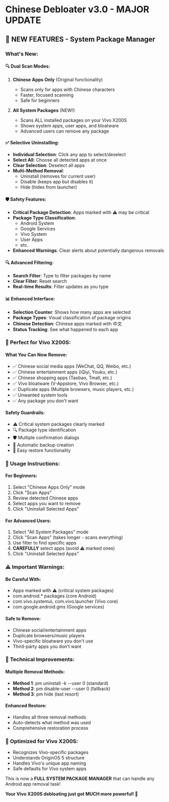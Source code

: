 ﻿# Chinese Debloater v3.0 - MAJOR UPDATE

## 🚀 NEW FEATURES - System Package Manager

### What's New:

#### 🔍 **Dual Scan Modes:**
1. **Chinese Apps Only** (Original functionality)
   - Scans only for apps with Chinese characters
   - Faster, focused scanning
   - Safe for beginners

2. **All System Packages** (NEW!)
   - Scans ALL installed packages on your Vivo X200S
   - Shows system apps, user apps, and bloatware
   - Advanced users can remove any package

#### ✅ **Selective Uninstalling:**
- **Individual Selection**: Click any app to select/deselect
- **Select All**: Choose all detected apps at once
- **Clear Selection**: Deselect all apps
- **Multi-Method Removal**: 
  - Uninstall (removes for current user)
  - Disable (keeps app but disables it)
  - Hide (hides from launcher)

#### 🛡️ **Safety Features:**
- **Critical Package Detection**: Apps marked with ⚠️ may be critical
- **Package Type Classification**: 
  - Android System
  - Google Services
  - Vivo System
  - User Apps
  - etc.
- **Enhanced Warnings**: Clear alerts about potentially dangerous removals

#### 🔍 **Advanced Filtering:**
- **Search Filter**: Type to filter packages by name
- **Clear Filter**: Reset search
- **Real-time Results**: Filter updates as you type

#### 📊 **Enhanced Interface:**
- **Selection Counter**: Shows how many apps are selected
- **Package Types**: Visual classification of package origins
- **Chinese Detection**: Chinese apps marked with 中文
- **Status Tracking**: See what happened to each app

### 🎯 **Perfect for Vivo X200S:**

#### **What You Can Now Remove:**
- ✅ Chinese social media apps (WeChat, QQ, Weibo, etc.)
- ✅ Chinese entertainment apps (iQiyi, Youku, etc.)
- ✅ Chinese shopping apps (Taobao, Tmall, etc.)
- ✅ Vivo bloatware (V-Appstore, Vivo Browser, etc.)
- ✅ Duplicate apps (Multiple browsers, music players, etc.)
- ✅ Unwanted system tools
- ✅ Any package you don't want

#### **Safety Guardrails:**
- ⚠️ Critical system packages clearly marked
- 🔍 Package type identification
- 🛡️ Multiple confirmation dialogs
- 💾 Automatic backup creation
- 🔄 Easy restore functionality

### 🚀 **Usage Instructions:**

#### **For Beginners:**
1. Select "Chinese Apps Only" mode
2. Click "Scan Apps"
3. Review detected Chinese apps
4. Select apps you want to remove
5. Click "Uninstall Selected Apps"

#### **For Advanced Users:**
1. Select "All System Packages" mode
2. Click "Scan Apps" (takes longer - scans everything)
3. Use filter to find specific apps
4. **CAREFULLY** select apps (avoid ⚠️ marked ones)
5. Click "Uninstall Selected Apps"

### ⚠️ **Important Warnings:**

#### **Be Careful With:**
- Apps marked with ⚠️ (critical system packages)
- com.android.* packages (core Android)
- com.vivo.systemui, com.vivo.launcher (Vivo core)
- com.google.android.gms (Google services)

#### **Safe to Remove:**
- Chinese social/entertainment apps
- Duplicate browsers/music players
- Vivo-specific bloatware you don't use
- Third-party apps you don't want

### 🔧 **Technical Improvements:**

#### **Multiple Removal Methods:**
- **Method 1**: pm uninstall -k --user 0 (standard)
- **Method 2**: pm disable-user --user 0 (fallback)
- **Method 3**: pm hide (last resort)

#### **Enhanced Restore:**
- Handles all three removal methods
- Auto-detects what method was used
- Comprehensive restoration process

### 📱 **Optimized for Vivo X200S:**
- Recognizes Vivo-specific packages
- Understands OriginOS 5 structure
- Handles Vivo's unique app naming
- Safe defaults for Vivo system apps

This is now a **FULL SYSTEM PACKAGE MANAGER** that can handle any Android app removal task!

**Your Vivo X200S debloating just got MUCH more powerful! 💪**

